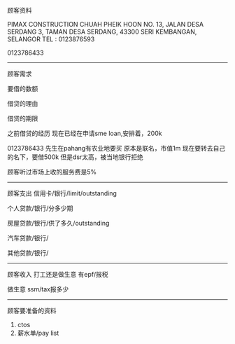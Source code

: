顾客资料

PIMAX CONSTRUCTION 
CHUAH PHEIK HOON NO. 13, JALAN DESA SERDANG 3, TAMAN DESA SERDANG, 43300 SERI KEMBANGAN, SELANGOR TEL : 0123876593

0123786433 



-----------------
顾客需求


要借的数额

借贷的理由

借贷的期限

之前借贷的经历
现在已经在申请sme loan,安排着，200k

0123786433
先生在pahang有农业地要买
原本是联名，市值1m
现在要转去自己的名下，要借500k
但是dsr太高，被当地银行拒绝

顾客听过市场上收的服务费是5%


--------------
顾客支出
信用卡/银行/limit/outstanding


个人贷款/银行/分多少期

房屋贷款/银行/供了多久/outstanding

汽车贷款/银行/


其他贷款/银行/

-----------
顾客收入
打工还是做生意
有epf/报税

做生意 ssm/tax报多少

-------
顾客要准备的资料
1. ctos
2. 薪水单/pay list




